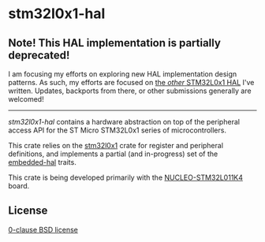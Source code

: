 stm32l0x1-hal
=============

## Note! This HAL implementation is partially deprecated!

I am focusing my efforts on exploring new HAL implementation design patterns. As such, my efforts are focused on [the _other_ STM32L0x1 HAL](https://github.com/thenewwazoo/stm32l0x1-context-hal) I've written. Updates, backports from there, or other submissions generally are welcomed!

---

_stm32l0x1-hal_ contains a hardware abstraction on top of the peripheral access API for the ST Micro STM32L0x1 series of microcontrollers.

This crate relies on the [stm32l0x1](https://github.com/chocol4te/stm32l0x1) crate for register and peripheral definitions, and implements a partial (and in-progress) set of the [embedded-hal](https://github.com/japaric/embedded-hal.git) traits.

This crate is being developed primarily with the [NUCLEO-STM32L011K4](http://www.st.com/en/evaluation-tools/nucleo-l011k4.html) board.

License
-------

[0-clause BSD license](LICENSE.txt)
